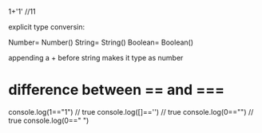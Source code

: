 1+'1' //11

explicit type conversin:


Number= Number()
String= String()
Boolean= Boolean()

appending a + before string makes it type as number
 
# difference between == and ===
 
console.log(1=="1")     // true
console.log([]=='')     // true
console.log(0=="")     // true
console.log(0=="        ")     


<!-- every character has unique unicode , it can be find out by .charCodeAt -->